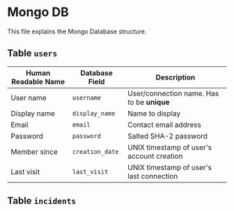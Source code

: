 # Mongo DB
This file explains the Mongo Database structure.

## Table `users`
| Human Readable Name | Database Field  | Description |
| ------------------- | --------------- | ----------- |
| User name           | `username`      | User/connection name. Has to be **unique** |
| Display name        | `display_name`  | Name to display |
| Email               | `email`         | Contact email address |
| Password            | `password`      | Salted SHA-2 password |
| Member since        | `creation_date` | UNIX timestamp of user's account creation |
| Last visit          | `last_visit`    | UNIX timestamp of user's last connection |

## Table `incidents`
